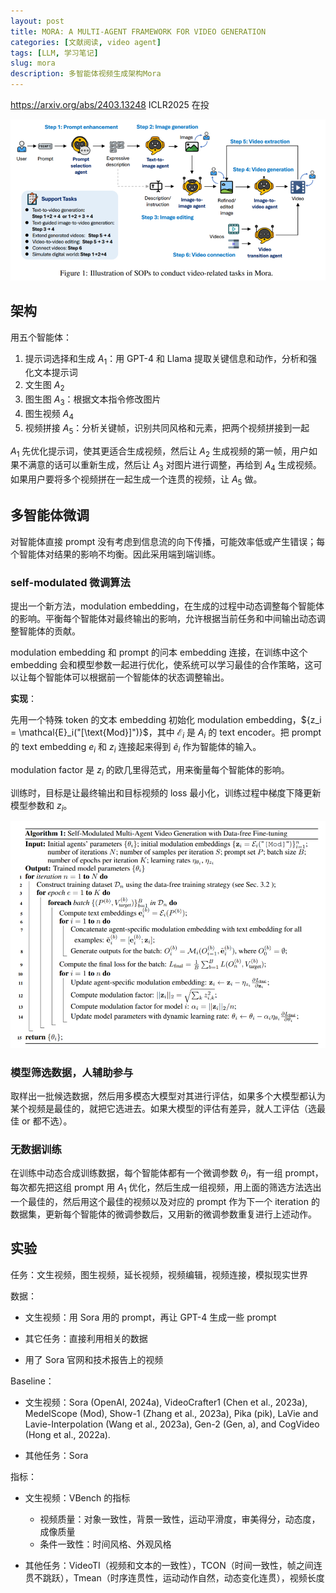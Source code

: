 ```yaml
---
layout: post
title: MORA: A MULTI-AGENT FRAMEWORK FOR VIDEO GENERATION
categories: [文献阅读, video agent]
tags: [LLM, 学习笔记]
slug: mora
description: 多智能体视频生成架构Mora
---
```


https://arxiv.org/abs/2403.13248 ICLR2025 在投

![image-20250114192103135](./../images/2025-1-14-MORA/image-20250114192103135.png)

## 架构

用五个智能体：

1. 提示词选择和生成 $A_1$：用 GPT-4 和 Llama 提取关键信息和动作，分析和强化文本提示词
2. 文生图 $A_2$
3. 图生图 $A_3$：根据文本指令修改图片
4. 图生视频 $A_4$
5. 视频拼接 $A_5$：分析关键帧，识别共同风格和元素，把两个视频拼接到一起

$A_1$ 先优化提示词，使其更适合生成视频，然后让 $A_2$ 生成视频的第一帧，用户如果不满意的话可以重新生成，然后让 $A_3$ 对图片进行调整，再给到 $A_4$ 生成视频。如果用户要将多个视频拼在一起生成一个连贯的视频，让 $A_5$ 做。

## 多智能体微调

对智能体直接 prompt 没有考虑到信息流的向下传播，可能效率低或产生错误；每个智能体对结果的影响不均衡。因此采用端到端训练。

### self-modulated 微调算法

提出一个新方法，modulation embedding，在生成的过程中动态调整每个智能体的影响。平衡每个智能体对最终输出的影响，允许根据当前任务和中间输出动态调整智能体的贡献。

modulation embedding 和 prompt 的问本 embedding 连接，在训练中这个 embedding 会和模型参数一起进行优化，使系统可以学习最佳的合作策略，这可以让每个智能体可以根据前一个智能体的状态调整输出。

**实现**：

先用一个特殊 token 的文本 embedding 初始化 modulation embedding，${z_i = \mathcal{E}_i("[\text{Mod}]")}$，其中 $\mathcal{E}_i$ 是 $A_i$ 的 text encoder。把 prompt 的 text embedding $e_i$ 和 $z_i$ 连接起来得到 $\tilde{e}_i$ 作为智能体的输入。

modulation factor 是 $z_i$ 的欧几里得范式，用来衡量每个智能体的影响。

训练时，目标是让最终输出和目标视频的 loss 最小化，训练过程中梯度下降更新模型参数和 $z_i$。

<img src="./../images/2025-1-14-MORA/image-20250114204733953.png" alt="image-20250114204733953" style="zoom: 67%;" />

### 模型筛选数据，人辅助参与

取样出一批候选数据，然后用多模态大模型对其进行评估，如果多个大模型都认为某个视频是最佳的，就把它选进去。如果大模型的评估有差异，就人工评估（选最佳 or 都不选）。

### 无数据训练

在训练中动态合成训练数据，每个智能体都有一个微调参数 $\theta_i$，有一组 prompt，每次都先把这组 prompt 用 $A_1$ 优化，然后生成一组视频，用上面的筛选方法选出一个最佳的，然后用这个最佳的视频以及对应的 prompt 作为下一个 iteration 的数据集，更新每个智能体的微调参数后，又用新的微调参数重复进行上述动作。

## 实验

任务：文生视频，图生视频，延长视频，视频编辑，视频连接，模拟现实世界

数据：

- 文生视频：用 Sora 用的 prompt，再让 GPT-4 生成一些 prompt

- 其它任务：直接利用相关的数据
- 用了 Sora 官网和技术报告上的视频

Baseline：

- 文生视频：Sora (OpenAI, 2024a), VideoCrafter1 (Chen et al., 2023a), MedelScope (Mod), Show-1 (Zhang et al., 2023a), Pika (pik), LaVie and Lavie-Interpolation (Wang et al., 2023a), Gen-2 (Gen, a), and CogVideo (Hong et al., 2022a).

- 其他任务：Sora

指标：

- 文生视频：VBench 的指标
  - 视频质量：对象一致性，背景一致性，运动平滑度，审美得分，动态度，成像质量
  - 条件一致性：时间风格、外观风格

- 其他任务：VideoTI（视频和文本的一致性），TCON（时间一致性，帧之间连贯不跳跃），Tmean（时序连贯性，运动动作自然，动态变化连贯），视频长度

